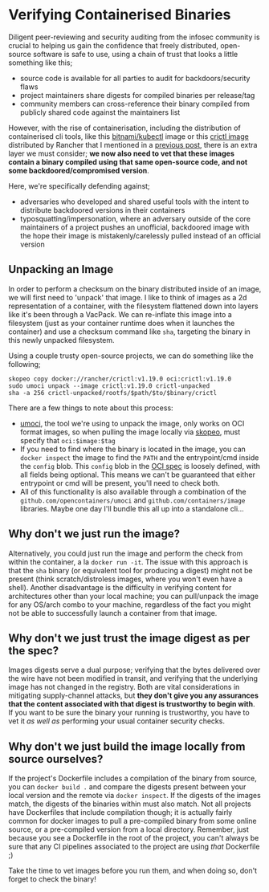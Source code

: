 # Verifying Containerised Binaries

Diligent peer-reviewing and security auditing from the infosec community is crucial to helping us gain the confidence that freely distributed, open-source software is safe to use, using a chain of trust that looks a little something like this;

- source code is available for all parties to audit for backdoors/security flaws
- project maintainers share digests for compiled binaries per release/tag
- community members can cross-reference their binary compiled from publicly shared code against the maintainers list

However, with the rise of containerisation, including the distribution of containerised cli tools, like this [bitnami/kubectl](https://github.com/bitnami/bitnami-docker-kubectl) image or this [crictl image](https://hub.docker.com/r/rancher/crictl) distributed by Rancher that I mentioned in a [previous post](https://samheslop.com/posts/20210325_containerd_on_gke.html), there is an extra layer we must consider; **we now also need to vet that these images contain a binary compiled using that same open-source code, and not some backdoored/compromised version**. 

Here, we're specifically defending against;
- adversaries who developed and shared useful tools with the intent to distribute backdoored versions in their containers
- typosquatting/impersonation, where an adversary outside of the core maintainers of a project pushes an unofficial, backdoored image with the hope their image is mistakenly/carelessly pulled instead of an official version

## Unpacking an Image
In order to perform a checksum on the binary distributed inside of an image, we will first need to 'unpack' that image. I like to think of images as a 2d representation of a container, with the filesystem flattened down into layers like it's been through a VacPack. We can re-inflate this image into a filesystem (just as your container runtime does when it launches the container) and use a checksum command like `sha`, targeting the binary in this newly unpacked filesystem. 

Using a couple trusty open-source projects, we can do something like the following;

```
skopeo copy docker://rancher/crictl:v1.19.0 oci:crictl:v1.19.0
sudo umoci unpack --image crictl:v1.19.0 crictl-unpacked
sha -a 256 crictl-unpacked/rootfs/$path/$to/$binary/crictl
```

There are a few things to note about this process:
- [umoci](https://github.com/opencontainers/umoci), the tool we're using to unpack the image, only works on OCI format images, so when pulling the image locally via [skopeo](https://github.com/containers/skopeo), must specify that `oci:$image:$tag` 
- If you need to find where the binary is located in the image, you can `docker inspect` the image to find the `PATH` and the entrypoint/cmd inside the `config` blob. This `config` blob in the [OCI spec](https://github.com/opencontainers/image-spec/blob/master/config.md#properties) is loosely defined, with all fields being optional. This means we can't be guaranteed that either entrypoint or cmd will be present, you'll need to check both. 
- All of this functionality is also available through a combination of the `github.com/opencontainers/umoci` and `github.com/containers/image` libraries. Maybe one day I'll bundle this all up into a standalone cli...

## Why don't we just run the image?
Alternatively, you could just run the image and perform the check from within the container, a la `docker run -it`. The issue with this approach is that the `sha` binary (or equivalent tool for producing a digest) might not be present (think scratch/distroless images, where you won't even have a shell). Another disadvantage is the difficulty in verifying content for architectures other than your local machine; you can pull/unpack the image for any OS/arch combo to your machine, regardless of the fact you might not be able to successfully launch a container from that image.

## Why don't we just trust the image digest as per the spec?
Images digests serve a dual purpose; verifying that the bytes delivered over the wire have not been modified in transit, and verifying that the underlying image has not changed in the registry. Both are vital considerations in mitigating supply-channel attacks, but **they don't give you any assurances that the content associated with that digest is trustworthy to begin with**. If you want to be sure the binary your running is trustworthy, you have to vet it _as well as_ performing your usual container security checks.

## Why don't we just build the image locally from source ourselves?
If the project's Dockerfile includes a compilation of the binary from source, you can `docker build .` and compare the digests present between your local version and the remote via `docker inspect`. If the digests of the images match, the digests of the binaries within must also match. Not all projects have Dockerfiles that include compilation though; it is actually fairly common for docker images to pull a pre-compiled binary from some online source, or a pre-compiled version from a local directory. Remember, just because you see a Dockerfile in the root of the project, you can't always be sure that any CI pipelines associated to the project are using _that_ Dockerfile ;) 

Take the time to vet images before you run them, and when doing so, don't forget to check the binary!